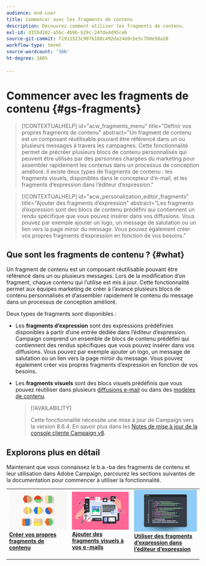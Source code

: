 ```yaml
---
audience: end-user
title: Commencer avec les fragments de contenu
description: Découvrez comment utiliser les fragments de contenu.
exl-id: d155d102-a5bc-4b9b-b29c-24fde4d95ceb
source-git-commit: f1911523c9076188c492da24e0cbe5c760e58a28
workflow-type: tm+mt
source-wordcount: '366'
ht-degree: 100%

---
```


# Commencer avec les fragments de contenu {#gs-fragments}

>[!CONTEXTUALHELP]
>id="acw_fragments_menu"
>title="Définir vos propres fragments de contenu"
>abstract="Un fragment de contenu est un composant réutilisable pouvant être référencé dans un ou plusieurs messages à travers les campagnes. Cette fonctionnalité permet de précréer plusieurs blocs de contenu personnalisés qui peuvent être utilisés par des personnes chargées du marketing pour assembler rapidement les contenus dans un processus de conception amélioré. Il existe deux types de fragments de contenu : les fragments visuels, disponibles dans le concepteur d’e-mail, et les fragments d’expression dans l’éditeur d’expression."

>[!CONTEXTUALHELP]
>id="acw_personalization_editor_fragments"
>title="Ajouter des fragments d’expression"
>abstract="Les fragments d’expression sont des blocs de contenu prédéfini qui contiennent un rendu spécifique que vous pouvez insérer dans vos diffusions. Vous pouvez par exemple ajouter un logo, un message de salutation ou un lien vers la page miroir du message. Vous pouvez également créer vos propres fragments d’expression en fonction de vos besoins."

## Que sont les fragments de contenu ? {#what}

Un fragment de contenu est un composant réutilisable pouvant être référencé dans un ou plusieurs messages. Lors de la modification d’un fragment, chaque contenu qui l’utilise est mis à jour. Cette fonctionnalité permet aux équipes marketing de créer à l’avance plusieurs blocs de contenu personnalisés et d’assembler rapidement le contenu du message dans un processus de conception amélioré.

Deux types de fragments sont disponibles :

* Les **fragments d’expression** sont des expressions prédéfinies disponibles à partir d’une entrée dédiée dans l’éditeur d’expression. Campaign comprend un ensemble de blocs de contenu prédéfini qui contiennent des rendus spécifiques que vous pouvez insérer dans vos diffusions. Vous pouvez par exemple ajouter un logo, un message de salutation ou un lien vers la page miroir du message. Vous pouvez également créer vos propres fragments d’expression en fonction de vos besoins.

* Les **fragments visuels** sont des blocs visuels prédéfinis que vous pouvez réutiliser dans plusieurs [diffusions e-mail](../email/get-started-email-designer.md) ou dans des [modèles de contenu](../email/use-email-templates.md).

  >[!AVAILABILITY]
  >
  >Cette fonctionnalité nécessite une mise à jour de Campaign vers la version 8.6.4. En savoir plus dans les [Notes de mise à jour de la console cliente Campaign v8](https://experienceleague.adobe.com/fr/docs/campaign/campaign-v8/releases/release-notes).

## Explorons plus en détail

Maintenant que vous connaissez le b.a.-ba des fragments de contenu et leur utilisation dans Adobe Campaign, parcourez les sections suivantes de la documentation pour commencer à utiliser la fonctionnalité.

<table style="table-layout:fixed"><tr style="border: 0;">
<td>
<a href="create-fragment.md">
<img alt="Créer vos propres fragments d’expression" src="assets/do-not-localize/create-fragment.png">
</a>
<div>
<a href="create-fragment.md"><strong>Créer vos propres fragments de contenu</strong></a>
</div>
<p>
</td>
<td>
<a href="use-visual-fragments.md">
<img alt="Ajouter des fragments visuels à vos e-mails" src="assets/do-not-localize/visual.png">
</a>
<div><a href="use-visual-fragments.md"><strong>Ajouter des fragments visuels à vos e-mails</strong>
</div>
<p>
</td>
<td>
<a href="use-expression-fragments.md">
<img alt="Ajouter des fragments d’expression à l’éditeur d’expression" src="assets/do-not-localize/expression.png">
</a>
<div>
<a href="use-expression-fragments.md"><strong>Utiliser des fragments d’expression dans l’éditeur d’expression</strong></a>
</div>
<p></td>
</tr></table>